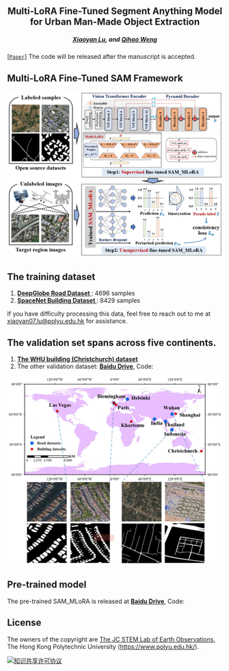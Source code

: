 <h2 align="center">Multi-LoRA Fine-Tuned Segment Anything Model for Urban Man-Made Object Extraction</h2>

<h5 align="center"> <a href="https://scholar.google.com/citations?user=MDA37NMAAAAJ&hl=zh-CN">Xiaoyan Lu</a>,
and <a href="https://scholar.google.com/citations?user=SbbCxE8AAAAJ">Qihao Weng</a></h5>


[[`Paper`]()] 
The code will be released after the manuscript is accepted.

## Multi-LoRA Fine-Tuned SAM Framework

<div align="center">
  <img src="./img/SAM_LoRA.png?raw=true">
</div>

## The training dataset

1. [<b>DeepGlobe Road Dataset </b>](https://competitions.codalab.org/competitions/18467#participate-get_data): 4696 samples
2. [<b>SpaceNet Building Dataset </b>](https://spacenet.ai/spacenet-buildings-dataset-v2/): 8429 samples

If you have difficulty processing this data, feel free to reach out to me at xiaoyan07.lu@polyu.edu.hk for assistance.


## The validation set spans across five continents.

1. [<b>The WHU building (Christchurch) dataset</b>](http://gpcv.whu.edu.cn/data/building_dataset.html)  
2. The other validation dataset: [<b>Baidu Drive</b>]( ), Code:

<div align="center">
  <img src="./img/val_data.png?raw=true">
</div>

## Pre-trained model
The pre-trained SAM_MLoRA is released at [<b>Baidu Drive</b>](), Code:

## License
The owners of the copyright are [The JC STEM Lab of Earth Observations](https://weng-poleis.com/), The Hong Kong Polytechnic University (https://www.polyu.edu.hk/).

<a rel="license" href="https://creativecommons.org/licenses/by-nc-sa/4.0/deed.en">
<img alt="知识共享许可协议" style="border-width:0" src="https://i.creativecommons.org/l/by-nc-sa/4.0/88x31.png" /></a>